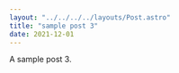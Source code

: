 ```yaml
---
layout: "../../../../layouts/Post.astro"
title: "sample post 3"
date: 2021-12-01
---
```


A sample post 3.
